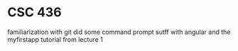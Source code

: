 # CSC 436
familiarization with git
did some command prompt sutff with angular and the myfirstapp tutorial from lecture 1

